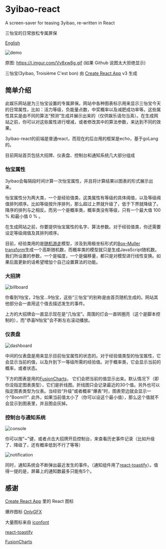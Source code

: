 # 3yibao-react
A screen-saver for teasing 3yibao, re-written in React

三怡宝的日常放松专属屏保

[English](./README.md)

![demo](https://i.imgur.com/Vv8xw8g.gif)

原图: https://i.imgur.com/Vv8xw8g.gif (如果 Github 说图太大拒绝显示)

三怡宝(3yibao, Troisième C'est bon) 由 [Create React App](https://github.com/facebook/create-react-app) v3 生成

## 简单介绍

此娱乐网站是为三怡宝设置的专属屏保。网站中各种图表标示用来显示三怡宝今天的日常属性，比如：活力等级，负能量点数，中奖概率以及减肥成功率等。这些属性其实是由不同的算法“预测”生成并展示出来的（仅供娱乐请勿当真）。在生成网站之前，你可以对这些属性进行增减，或者修改其中的算法参数，来达到不同的效果。

3yibao-react的前端是普通react，而现在的后台用的框架是echo，基于goLang的。

目前网站首页包括大招牌、仪表盘、控制台和通知系统几大部分组成

### 怡宝属性

3yibao会每隔段时间计算一次怡宝属性，并且将计算结果以图表的形式展示出来。

怡宝属性分为两大类，一个是经验值类，这类属性有等级的具体阈值，以及等级阈值排列顺序。比如等级按升序排列，那么超过上界就升级了，低于下界就降级了。降序的排列与之相反。而另一个是概率类，概率类没有等级，只有一个最大值 100 % 和最小值 0 % 。

在生成网站之前，你要提供怡宝属性的名字、算法参数。对于经验值类，你还需要设定等级阈值及其排列顺序。

目前，经验类用的是[随机游走](https://en.wikipedia.org/wiki/Random_walk)模型，涉及到用极坐标形式的[Box–Muller transform](https://en.wikipedia.org/wiki/Box%E2%80%93Muller_transform)生成一个高斯随机数，而概率类的模型就只是生成JavaScript随机数。我们所设置的参数，一个是幅度，一个是偏移量，都只是对模型进行线性变换。如果后面更新的话希望增加个自己设置算法的功能。

### 大招牌
![billboard](https://i.imgur.com/t8uOFjz.png)

你看到1怡宝，2怡宝...9怡宝，这些“三怡宝”的别称是由首页随机生成的。网站其他部分会一直用这个值去描述发生的事件。

上方的大招牌会一直显示现在是“几怡宝”。周围的灯会一直转圈亮（这个是脚本控制的），而"恭喜N怡宝"会不断左右滚动播放。

### 仪表盘

![dashboard](https://i.imgur.com/g4QpQMy.png)

中间的仪表盘是用来显示目前怡宝属性的状态的。对于经验值类型的怡宝属性，它会显示当前的值，以及升到下一等级所需的经验值。对于概率类，它会显示当前的概率，或者状态。

下方的图表是用的[FusionCharts](https://github.com/fusioncharts/fusioncharts-dist)， 它们会把当前的值显示出来。默认情况下（即你没指定图表类型），它们是折线图。折线图只会记录最近的30个值。另外也可以指定图表类型为仪表。当经验“升级”或者概率“爆表”时，图表旁边就会显示一个"Boom!!!". 此外，如果当前值太小了（你可以设这个最小值），那么这个值就不会显示到图表里，并且图会灰掉。

### 控制台与通知系统

![console](https://i.imgur.com/N4mxSxu.png)

你可以按"~"键，或者点击大招牌开启控制台，来查看历史事件记录（比如升级了、降级了，还有概率低到不行了等等）

![notification](https://i.imgur.com/CLOP0vA.png)

同时，通知系统会不断弹出最近发生的事件。（通知组件用了[react-toastify](https://github.com/fkhadra/react-toastify)）。值得一提的是，屏幕上的通知数最多只能有5个。

## 感谢

[Create React App](https://github.com/facebook/create-react-app) 里的 React 图标

爆炸图标 [OnlyGFX](https://www.onlygfx.com/6-starburst-explosion-comic-vector-png-transparent-svg/)

大量图标来自 [iconfont](https://www.iconfont.cn)

[react-toastify](https://github.com/fkhadra/react-toastify)

[FusionCharts](https://github.com/fusioncharts/fusioncharts-dist)

